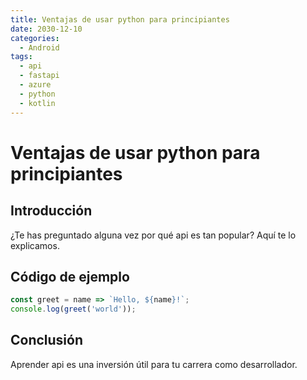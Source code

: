 ```yaml
---
title: Ventajas de usar python para principiantes
date: 2030-12-10
categories:
  - Android
tags:
  - api
  - fastapi
  - azure
  - python
  - kotlin
---
```


# Ventajas de usar python para principiantes

## Introducción

¿Te has preguntado alguna vez por qué api es tan popular? Aquí te lo explicamos.

## Código de ejemplo

```javascript
const greet = name => `Hello, ${name}!`;
console.log(greet('world'));
```

## Conclusión

Aprender api es una inversión útil para tu carrera como desarrollador.